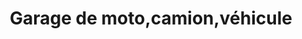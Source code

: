 ---
title: "Garage de moto,camion,véhicule"
url: /macenta/garage-de-moto-camion-vehicule/
shop: réparation de voitures
---